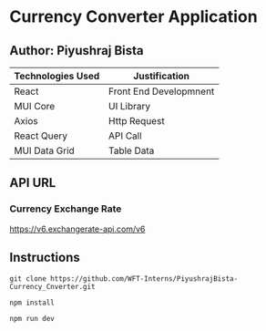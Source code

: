 # **Currency Converter Application**

## Author: **Piyushraj Bista**

| Technologies Used | Justification          |
| ----------------- | ---------------------- |
| React             | Front End Developmnent |
| MUI Core          | UI Library             |
| Axios             | Http Request           |
| React Query       | API Call               |
| MUI Data Grid     | Table Data             |

## API URL

### Currency Exchange Rate

https://v6.exchangerate-api.com/v6

## Instructions

`git clone https://github.com/WFT-Interns/PiyushrajBista-Currency_Cnverter.git`

`npm install`

`npm run dev`
